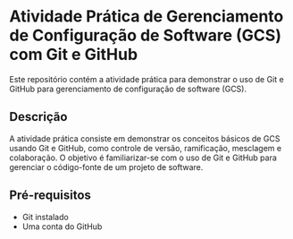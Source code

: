 # Atividade Prática de Gerenciamento de Configuração de Software (GCS) com Git e GitHub

Este repositório contém a atividade prática para demonstrar o uso de Git e GitHub para gerenciamento de configuração de software (GCS).

## Descrição

A atividade prática consiste em demonstrar os conceitos básicos de GCS usando Git e GitHub, como controle de versão, ramificação, mesclagem e colaboração. O objetivo é familiarizar-se com o uso de Git e GitHub para gerenciar o código-fonte de um projeto de software.

## Pré-requisitos

* Git instalado
* Uma conta do GitHub

